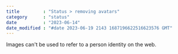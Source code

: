 ```yaml
---
title         : "Status > removing avatars"
category      : "status"
date          : "2023-06-14"
date_modified : "#date 2023-06-19 2143 1687196622516623576 GMT"
---
```

Images can't be used to refer to a person identity on the web.
